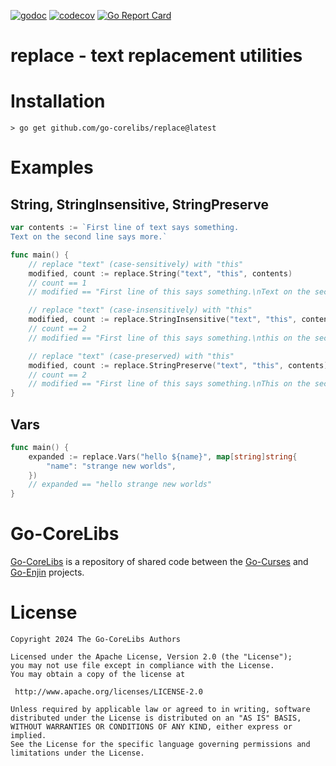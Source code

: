 [![godoc](https://img.shields.io/badge/godoc-reference-blue.svg)](https://pkg.go.dev/github.com/go-corelibs/replace)
[![codecov](https://codecov.io/gh/go-corelibs/replace/graph/badge.svg?token=VYMEpT55Gx)](https://codecov.io/gh/go-corelibs/replace)
[![Go Report Card](https://goreportcard.com/badge/github.com/go-corelibs/replace)](https://goreportcard.com/report/github.com/go-corelibs/replace)

# replace - text replacement utilities

# Installation

``` shell
> go get github.com/go-corelibs/replace@latest
```

# Examples

## String, StringInsensitive, StringPreserve

``` go
var contents := `First line of text says something.
Text on the second line says more.`

func main() {
    // replace "text" (case-sensitively) with "this"
    modified, count := replace.String("text", "this", contents)
    // count == 1
    // modified == "First line of this says something.\nText on the second line says more."

    // replace "text" (case-insensitively) with "this"
    modified, count := replace.StringInsensitive("text", "this", contents)
    // count == 2
    // modified == "First line of this says something.\nthis on the second line says more."

    // replace "text" (case-preserved) with "this"
    modified, count := replace.StringPreserve("text", "this", contents)
    // count == 2
    // modified == "First line of this says something.\nThis on the second line says more."
}
```

## Vars

``` go
func main() {
    expanded := replace.Vars("hello ${name}", map[string]string{
        "name": "strange new worlds",
    })
    // expanded == "hello strange new worlds"
}
```

# Go-CoreLibs

[Go-CoreLibs] is a repository of shared code between the [Go-Curses] and
[Go-Enjin] projects.

# License

```
Copyright 2024 The Go-CoreLibs Authors

Licensed under the Apache License, Version 2.0 (the "License");
you may not use file except in compliance with the License.
You may obtain a copy of the license at

 http://www.apache.org/licenses/LICENSE-2.0

Unless required by applicable law or agreed to in writing, software
distributed under the License is distributed on an "AS IS" BASIS,
WITHOUT WARRANTIES OR CONDITIONS OF ANY KIND, either express or implied.
See the License for the specific language governing permissions and
limitations under the License.
```

[Go-CoreLibs]: https://github.com/go-corelibs
[Go-Curses]: https://github.com/go-curses
[Go-Enjin]: https://github.com/go-enjin
